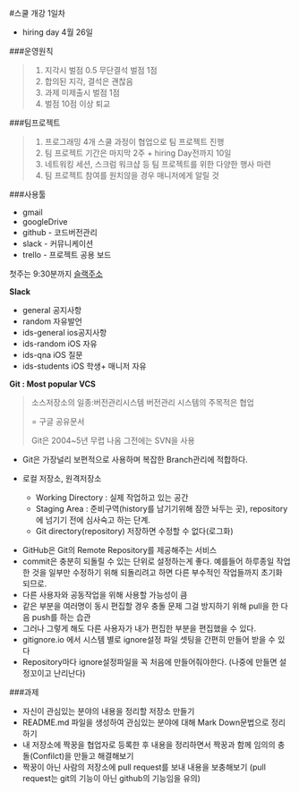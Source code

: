 #스쿨 개강 1일차

- hiring day 4월 26일  


###운영원칙
> 1. 지각시 벌점 0.5 무단결석 벌점 1점
> 2. 합의된 지각, 결석은 괜찮음
> 3. 과제 미제출시 벌점 1점
> 4. 벌점 10점 이상 퇴교 

###팀프로젝트

> 1. 프로그래밍 4개 스쿨 과정이 협업으로 팀 프로젝트 진행 
> 2. 팀 프로젝트 기간은 마지막 2주 + hiring Day전까지 10일 
> 3. 네트워킹 세션, 스크럼 워크샵 등 팀 프로젝트를 위한 다양한 행사 마련 
> 4. 팀 프로젝트 참여를 원치않을 경우 매니저에게 알릴 것 

###사용툴
- gmail
- googleDrive
- github - 코드버전관리
- slack - 커뮤니케이션
- trello - 프로젝트 공용 보드

첫주는 9:30분까지
[슬랙주소](https://fcprogschool171q.slack.com)

__Slack__

- general 공지사항
- random 자유발언
- ids-general ios공지사항
- ids-random iOS 자유
- ids-qna iOS 질문
- ids-students iOS 학생+ 매니저 자유

__Git : Most popular VCS__

> 소스저장소의 일종:버전관리시스템 버전관리 시스템의 주목적은 협업 
> 
> = 구글 공유문서
> 
> Git은 2004~5년 무렵 나옴 그전에는 SVN을 사용

* Git은 가장널리 보편적으로 사용하며 복잡한 Branch관리에 적합하다.
* 로컬 저장소, 원격저장소

	- Working Directory : 실제 작업하고 있는 공간
	- Staging Area : 준비구역(history를 남기기위해 잠깐 놔두는 곳), repository에 넘기기 전에 심사숙고 하는 단계.
	- Git directory(repository)
저장하면 수정할 수 없다(로그화)

- GitHub은 Git의 Remote Repository를 제공해주는 서비스
- commit은 충분히 되돌릴 수 있는 단위로 설정하는게 좋다. 예를들어 하루종일 작업한 것을 일부만 수정하기 위해 되돌리려고 하면 다른 부수적인 작업들까지 초기화 되므로.
- 다른 사용자와 공동작업을 위해 사용할 가능성이 큼
- 같은 부분을 여러명이 동시 편집할 경우 충돌 문제 그걸 방지하기 위해 pull을 한 다음 push를 하는 습관
- 그러나 그렇게 해도 다른 사용자가 내가 편집한 부분을 편집했을 수 있다.
- gitignore.io 에서 시스템 별로 ignore설정 파일 셋팅을 간편히 만들어 받을 수 있다
- Repository마다 ignore설정파일을 꼭 처음에 만들어줘야한다. (나중에 만들면 설정꼬이고 난리난다)

###과제
* 자신이 관심있는 분야의 내용을 정리할 저장소 만들기
* README.md 파일을 생성하여 관심있는 분야에 대해 Mark Down문법으로 정리하기
* 내 저장소에 짝꿍을 협업자로 등록한 후 내용을 정리하면서 짝꿍과 함께 임의의 충돌(Confilct)을 만들고 해결해보기
* 짝꿍이 아닌 사람의 저장소에 pull request를 보내 내용을 보충해보기
(pull request는 git의 기능이 아닌 github의 기능임을 유의)




